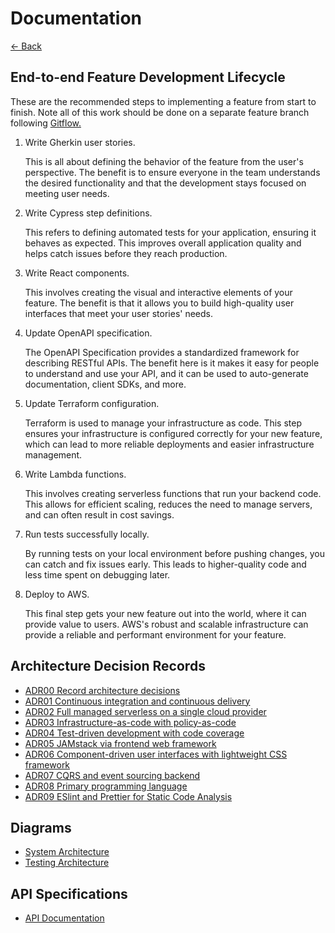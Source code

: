 # Documentation

[<- Back](../README.md)

## End-to-end Feature Development Lifecycle

These are the recommended steps to implementing a feature from start to finish.
Note all of this work should be done on a separate feature branch following
[Gitflow.](https://www.atlassian.com/git/tutorials/comparing-workflows/gitflow-workflow)

1. Write Gherkin user stories.

    This is all about defining the behavior of the feature from the user's
    perspective. The benefit is to ensure everyone in the team understands the
    desired functionality and that the development stays focused on meeting
    user needs.

2. Write Cypress step definitions.

    This refers to defining automated tests for your application, ensuring it
    behaves as expected. This improves overall application quality and helps
    catch issues before they reach production.

3. Write React components.

    This involves creating the visual and interactive elements of your
    feature. The benefit is that it allows you to build high-quality user
    interfaces that meet your user stories' needs.

4. Update OpenAPI specification.

    The OpenAPI Specification provides a standardized framework for describing
    RESTful APIs. The benefit here is it makes it easy for people to
    understand and use your API, and it can be used to auto-generate
    documentation, client SDKs, and more.

5. Update Terraform configuration.

    Terraform is used to manage your infrastructure as code. This step ensures
    your infrastructure is configured correctly for your new feature, which
    can lead to more reliable deployments and easier infrastructure management.

6. Write Lambda functions.

    This involves creating serverless functions that run your backend code.
    This allows for efficient scaling, reduces the need to manage servers,
    and can often result in cost savings.

7. Run tests successfully locally.

    By running tests on your local environment before pushing changes, you
    can catch and fix issues early. This leads to higher-quality code and less
    time spent on debugging later.

8. Deploy to AWS.

    This final step gets your new feature out into the world, where it can
    provide value to users. AWS's robust and scalable infrastructure can
    provide a reliable and performant environment for your feature.

## Architecture Decision Records

- [ADR00 Record architecture decisions](./decisions/00-record-architecture-decisions.md)
- [ADR01 Continuous integration and continuous delivery](./decisions/01-continuous-integration-and-continuous-delivery.md)
- [ADR02 Full managed serverless on a single cloud provider](./decisions/02-full-managed-serverless-on-a-single-cloud-provider.md)
- [ADR03 Infrastructure-as-code with policy-as-code](./decisions/03-infrastructure-as-code-with-policy-as-code.md)
- [ADR04 Test-driven development with code coverage](./decisions/04-test-driven-development-with-code-coverage.md)
- [ADR05 JAMstack via frontend web framework](./decisions/05-jamstack-via-frontend-web-framework.md)
- [ADR06 Component-driven user interfaces with lightweight CSS framework](./decisions/06-component-driven-user-interfaces-with-lightweight-css-framework.md)
- [ADR07 CQRS and event sourcing backend](./decisions/07-cqrs-and-event-sourcing-backend.md)
- [ADR08 Primary programming language](./decisions/08-primary-programming-language.md)
- [ADR09 ESlint and Prettier for Static Code Analysis](./decisions/09-eslint-prettier-static-code-analysis.md)

## Diagrams

- [System Architecture](./diagrams/system-architecture.md)
- [Testing Architecture](./diagrams/testing-architecture.md)

## API Specifications

- [API Documentation](./api/README.md)
